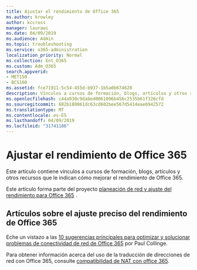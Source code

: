 ```yaml
---
title: Ajustar el rendimiento de Office 365
ms.author: krowley
author: kccross
manager: laurawi
ms.date: 04/09/2019
ms.audience: Admin
ms.topic: troubleshooting
ms.service: o365-administration
localization_priority: Normal
ms.collection: Ent_O365
ms.custom: Adm_O365
search.appverid:
- MET150
- BCS160
ms.assetid: fce71911-5c54-455d-b937-1b5a0b674620
description: Vínculos a cursos de formación, blogs, artículos y otros recursos que le indican cómo mejorar el rendimiento de Office 365.
ms.openlocfilehash: c44a930c9dabed0061096b456c2535b61f326cfd
ms.sourcegitcommit: 682b180061dc63cd602bee567d5414eae6942572
ms.translationtype: MT
ms.contentlocale: es-ES
ms.lasthandoff: 04/09/2019
ms.locfileid: "31741186"
---
```

# <a name="tune-office-365-performance"></a>Ajustar el rendimiento de Office 365

Este artículo contiene vínculos a cursos de formación, blogs, artículos y otros recursos que le indican cómo mejorar el rendimiento de Office 365.
  
Este artículo forma parte del proyecto [planeación de red y ajuste del rendimiento para Office 365](https://aka.ms/tune) .
   
## <a name="articles-about-fine-tuning-office-365-performance"></a>Artículos sobre el ajuste preciso del rendimiento de Office 365

Eche un vistazo a las [10 sugerencias principales para optimizar y solucionar problemas de conectividad de red de Office 365](https://blogs.technet.com/b/onthewire/archive/2014/06/18/top-10-tips-for-optimising-amp-troubleshooting-your-office-365-network-connectivity.aspx) por Paul Collinge. 
  
Para obtener información acerca del uso de la traducción de direcciones de red con Office 365, consulte [compatibilidad de NAT con office 365](nat-support-with-office-365.md).
  

